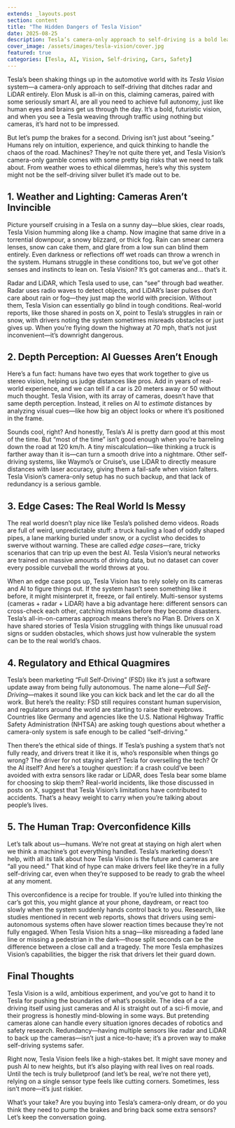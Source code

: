 ```yaml
---
extends: _layouts.post
section: content
title: "The Hidden Dangers of Tesla Vision"
date: 2025-08-25
description: Tesla’s camera-only approach to self-driving is a bold leap, but it comes with serious risks that can’t be ignored. Let’s dive into why Tesla Vision might not be the flawless solution it’s hyped up to be.
cover_image: /assets/images/tesla-vision/cover.jpg
featured: true
categories: [Tesla, AI, Vision, Self-driving, Cars, Safety]
---
```


Tesla’s been shaking things up in the automotive world with its *Tesla Vision* system—a camera-only approach to self-driving that ditches radar and LiDAR entirely. Elon Musk is all-in on this, claiming cameras, paired with some seriously smart AI, are all you need to achieve full autonomy, just like human eyes and brains get us through the day. It’s a bold, futuristic vision, and when you see a Tesla weaving through traffic using nothing but cameras, it’s hard not to be impressed.  

But let’s pump the brakes for a second. Driving isn’t just about “seeing.” Humans rely on intuition, experience, and quick thinking to handle the chaos of the road. Machines? They’re not quite there yet, and Tesla Vision’s camera-only gamble comes with some pretty big risks that we need to talk about. From weather woes to ethical dilemmas, here’s why this system might not be the self-driving silver bullet it’s made out to be.  

## 1. Weather and Lighting: Cameras Aren’t Invincible  

Picture yourself cruising in a Tesla on a sunny day—blue skies, clear roads, Tesla Vision humming along like a champ. Now imagine that same drive in a torrential downpour, a snowy blizzard, or thick fog. Rain can smear camera lenses, snow can cake them, and glare from a low sun can blind them entirely. Even darkness or reflections off wet roads can throw a wrench in the system. Humans struggle in these conditions too, but we’ve got other senses and instincts to lean on. Tesla Vision? It’s got cameras and… that’s it.  

Radar and LiDAR, which Tesla used to use, can “see” through bad weather. Radar uses radio waves to detect objects, and LiDAR’s laser pulses don’t care about rain or fog—they just map the world with precision. Without them, Tesla Vision can essentially go blind in tough conditions. Real-world reports, like those shared in posts on X, point to Tesla’s struggles in rain or snow, with drivers noting the system sometimes misreads obstacles or just gives up. When you’re flying down the highway at 70 mph, that’s not just inconvenient—it’s downright dangerous.  

## 2. Depth Perception: AI Guesses Aren’t Enough  

Here’s a fun fact: humans have two eyes that work together to give us stereo vision, helping us judge distances like pros. Add in years of real-world experience, and we can tell if a car is 20 meters away or 50 without much thought. Tesla Vision, with its array of cameras, doesn’t have that same depth perception. Instead, it relies on AI to *estimate* distances by analyzing visual cues—like how big an object looks or where it’s positioned in the frame.  

Sounds cool, right? And honestly, Tesla’s AI is pretty darn good at this most of the time. But “most of the time” isn’t good enough when you’re barreling down the road at 120 km/h. A tiny miscalculation—like thinking a truck is farther away than it is—can turn a smooth drive into a nightmare. Other self-driving systems, like Waymo’s or Cruise’s, use LiDAR to directly measure distances with laser accuracy, giving them a fail-safe when vision falters. Tesla Vision’s camera-only setup has no such backup, and that lack of redundancy is a serious gamble.  

## 3. Edge Cases: The Real World Is Messy  

The real world doesn’t play nice like Tesla’s polished demo videos. Roads are full of weird, unpredictable stuff: a truck hauling a load of oddly shaped pipes, a lane marking buried under snow, or a cyclist who decides to swerve without warning. These are called *edge cases*—rare, tricky scenarios that can trip up even the best AI. Tesla Vision’s neural networks are trained on massive amounts of driving data, but no dataset can cover every possible curveball the world throws at you.  

When an edge case pops up, Tesla Vision has to rely solely on its cameras and AI to figure things out. If the system hasn’t seen something like it before, it might misinterpret it, freeze, or fail entirely. Multi-sensor systems (cameras + radar + LiDAR) have a big advantage here: different sensors can cross-check each other, catching mistakes before they become disasters. Tesla’s all-in-on-cameras approach means there’s no Plan B. Drivers on X have shared stories of Tesla Vision struggling with things like unusual road signs or sudden obstacles, which shows just how vulnerable the system can be to the real world’s chaos.  

## 4. Regulatory and Ethical Quagmires  

Tesla’s been marketing “Full Self-Driving” (FSD) like it’s just a software update away from being fully autonomous. The name alone—*Full Self-Driving*—makes it sound like you can kick back and let the car do all the work. But here’s the reality: FSD still requires constant human supervision, and regulators around the world are starting to raise their eyebrows. Countries like Germany and agencies like the U.S. National Highway Traffic Safety Administration (NHTSA) are asking tough questions about whether a camera-only system is safe enough to be called “self-driving.”  

Then there’s the ethical side of things. If Tesla’s pushing a system that’s not fully ready, and drivers treat it like it is, who’s responsible when things go wrong? The driver for not staying alert? Tesla for overselling the tech? Or the AI itself? And here’s a tougher question: if a crash could’ve been avoided with extra sensors like radar or LiDAR, does Tesla bear some blame for choosing to skip them? Real-world incidents, like those discussed in posts on X, suggest that Tesla Vision’s limitations have contributed to accidents. That’s a heavy weight to carry when you’re talking about people’s lives.  

## 5. The Human Trap: Overconfidence Kills  

Let’s talk about us—humans. We’re not great at staying on high alert when we think a machine’s got everything handled. Tesla’s marketing doesn’t help, with all its talk about how Tesla Vision is the future and cameras are “all you need.” That kind of hype can make drivers feel like they’re in a fully self-driving car, even when they’re supposed to be ready to grab the wheel at any moment.  

This overconfidence is a recipe for trouble. If you’re lulled into thinking the car’s got this, you might glance at your phone, daydream, or react too slowly when the system suddenly hands control back to you. Research, like studies mentioned in recent web reports, shows that drivers using semi-autonomous systems often have slower reaction times because they’re not fully engaged. When Tesla Vision hits a snag—like misreading a faded lane line or missing a pedestrian in the dark—those split seconds can be the difference between a close call and a tragedy. The more Tesla emphasizes Vision’s capabilities, the bigger the risk that drivers let their guard down.  

## Final Thoughts  

Tesla Vision is a wild, ambitious experiment, and you’ve got to hand it to Tesla for pushing the boundaries of what’s possible. The idea of a car driving itself using just cameras and AI is straight out of a sci-fi movie, and their progress is honestly mind-blowing in some ways. But pretending cameras alone can handle every situation ignores decades of robotics and safety research. Redundancy—having multiple sensors like radar and LiDAR to back up the cameras—isn’t just a nice-to-have; it’s a proven way to make self-driving systems safer.  

Right now, Tesla Vision feels like a high-stakes bet. It might save money and push AI to new heights, but it’s also playing with real lives on real roads. Until the tech is truly bulletproof (and let’s be real, we’re not there yet), relying on a single sensor type feels like cutting corners. Sometimes, less isn’t more—it’s just riskier.  

What’s your take? Are you buying into Tesla’s camera-only dream, or do you think they need to pump the brakes and bring back some extra sensors? Let’s keep the conversation going.